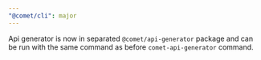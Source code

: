 ```yaml
---
"@comet/cli": major
---
```


Api generator is now in separated `@comet/api-generator` package and can be run with the same command as before `comet-api-generator` command.
